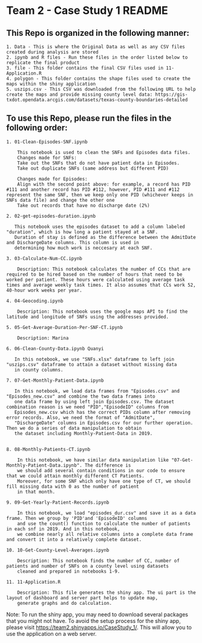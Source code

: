 # Team 2 - Case Study 1 README

## This Repo is organized in the following manner: 

    1. Data - This is where the Original Data as well as any CSV files created during analysis are stored
    2. ipynb and R files - Run these files in the order listed below to replicate the final product
    3. file - This folder contains the final CSV files used in 11-Application.R
    4. polygon - This folder contains the shape files used to create the maps within the shiny application
    5. uszips.csv - This CSV was downloaded from the following URL to help create the maps and provide missing county level data: https://gis-txdot.opendata.arcgis.com/datasets/texas-county-boundaries-detailed

## To use this Repo, please run the files in the following order:

    1. 01-Clean-Episodes-SNF.ipynb
    
        This notebook is used to clean the SNFs and Episodes data files.
        Changes made for SNFs:
        Take out the SNFs that do not have patient data in Episodes.
        Take out duplicate SNFs (same address but different PID)
        
        Changes made for Episodes:
        Align with the second point above: for example, a record has PID #111 and another record has PID #112, however, PID #111 and #112 represent the same SNF, then we keep only one PID (whichever keeps in SNFs data file) and change the other one
        Take out records that have no discharge date (2%)

    2. 02-get-episodes-duration.ipynb
    
       This notebook uses the episodes dataset to add a column labeled "duration", which is how long a patient stayed at a SNF. 
       Duration of stay is defined as the difference between the AdmitDate and DischargeDate columns. This column is used in 
       determining how much work is neccesary at each SNF. 

    3. 03-Calculate-Num-CC.ipynb
    
        Description: This notebook calculates the number of CCs that are required to be hired based on the number of hours that need to be worked per patient. These hours were calculated using average task times and average weekly task times. It also assumes that CCs work 52, 40-hour work weeks per year. 

    4. 04-Geocoding.ipynb
    
        Description: This notebook uses the google maps API to find the latitude and longitude of SNFs using the addresses provided. 

    5. 05-Get-Average-Duration-Per-SNF-CT.ipynb
    
        Description: Marina

    6. 06-Clean-County-Data.ipynb Quanyi

       In this notebook, we use "SNFs.xlsx" dataframe to left join "uszips.csv" dataframe to attain a dataset without missing data
       in county columns.

    7. 07-Get-Monthly-Patient-Data.ipynb 
    
       In this notebook, we load data frames from "Episodes.csv" and "Episodes_new.csv" and combine the two data frames into 
       one data frame by using left join Episodes.csv. The dataset combination reason is we need "PID","EpisodeID" columns from
       Episodes_new.csv which has the correct PIDs column after removing error records. Also, we need the format of "AdmitDate",
       "DischargeDate" columns in Episodes.csv for our further operation. Then we do a series of data manipulation to obtain 
       the dataset including Monthly-Patient-Data in 2019.
       

    8. 08-Monthly-Patients-CT.ipynb 
    
        In this notebook, we have similar data manipulation like "07-Get-Monthly-Patient-Data.ipynb". The difference is 
        we should add several contain conditions in our code to ensure that we could attain monthly different CT Patients. 
        Moreover, for some SNF which only have one type of CT, we should fill missing data with 0 as the number of patient 
        in that month.
  
    9. 09-Get-Yearly-Patient-Records.ipynb 
    
        In this notebook, we load "episodes_dur.csv" and save it as a data frame. Then we group by 'PID'and 'EpisodeID' columns 
        and use the count() function to calculate the number of patients in each snf in 2019. And in this notebook, 
        we combine nearly all relative columns into a complete data frame and convert it into a relatively complete dataset.

    10. 10-Get-County-Level-Averages.ipynb 
    
        Description: This notebook finds the number of CC, number of patients and number of SNFs on a county level using datasets 
        cleaned and prepared in notebooks 1-9. 
    
    11. 11-Application.R
    
        Description: This file generates the shiny app. The ui part is the layout of dashboard and server part helps to update map, 
        generate graphs and do calculation.
        
Note: To run the shiny app, you may need to download several packages that you might not have. To avoid the setup process for the shiny app, please visit https://team2.shinyapps.io/CaseStudy_1/. This will allow you to use the application on a web server. 
